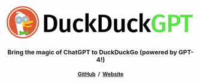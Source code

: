 <div align="center">
<br />

<a href="https://duckduckgpt.com">
<picture>
    <source media="(prefers-color-scheme: dark)" srcset="https://raw.githubusercontent.com/kudoai/duckduckgpt/main/media/images/logos/ddgpt-logo-dark-mode-697x122.png">
    <img width=555 alt="chatgpt.js" src="https://raw.githubusercontent.com/kudoai/duckduckgpt/main/media/images/logos/ddgpt-logo-light-mode-697x122.png">
</picture>
</a>

### Bring the magic of ChatGPT to DuckDuckGo (powered by GPT-4!)

#### [GitHub](https://github.com/kudoai/duckduckgpt) &nbsp;/ &nbsp;[Website](https://duckduckgpt.com)

</div>
